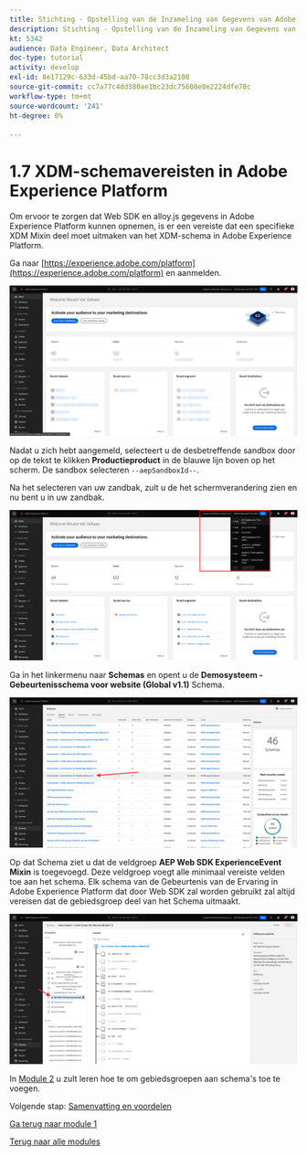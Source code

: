 ```yaml
---
title: Stichting - Opstelling van de Inzameling van Gegevens van Adobe Experience Platform en de uitbreiding van SDK van het Web - vereisten van het Schema XDM in Adobe Experience Platform
description: Stichting - Opstelling van de Inzameling van Gegevens van Adobe Experience Platform en de uitbreiding van SDK van het Web - vereisten van het Schema XDM in Adobe Experience Platform
kt: 5342
audience: Data Engineer, Data Architect
doc-type: tutorial
activity: develop
exl-id: 8e17129c-633d-45bd-aa70-78cc3d3a2108
source-git-commit: cc7a77c4dd380ae1bc23dc75608e8e2224dfe78c
workflow-type: tm+mt
source-wordcount: '241'
ht-degree: 0%

---
```


# 1.7 XDM-schemavereisten in Adobe Experience Platform

Om ervoor te zorgen dat Web SDK en alloy.js gegevens in Adobe Experience Platform kunnen opnemen, is er een vereiste dat een specifieke XDM Mixin deel moet uitmaken van het XDM-schema in Adobe Experience Platform.

Ga naar [https://experience.adobe.com/platform](https://experience.adobe.com/platform) en aanmelden.

![AEP-foutopsporing](./images/exp1.png)

Nadat u zich hebt aangemeld, selecteert u de desbetreffende sandbox door op de tekst te klikken **Productieproduct** in de blauwe lijn boven op het scherm. De sandbox selecteren `--aepSandboxId--`.

Na het selecteren van uw zandbak, zult u de het schermverandering zien en nu bent u in uw zandbak.

![AEP-foutopsporing](./images/exp2.png)

Ga in het linkermenu naar **Schemas** en opent u de **Demosysteem - Gebeurtenisschema voor website (Global v1.1)** Schema.

![AEP-foutopsporing](./images/exp3.png)

Op dat Schema ziet u dat de veldgroep **AEP Web SDK ExperienceEvent Mixin** is toegevoegd. Deze veldgroep voegt alle minimaal vereiste velden toe aan het schema. Elk schema van de Gebeurtenis van de Ervaring in Adobe Experience Platform dat door Web SDK zal worden gebruikt zal altijd vereisen dat de gebiedsgroep deel van het Schema uitmaakt.

![AEP-foutopsporing](./images/exp4.png)

In [Module 2](./../module2/data-ingestion.md) u zult leren hoe te om gebiedsgroepen aan schema&#39;s toe te voegen.

Volgende stap: [Samenvatting en voordelen](./summary.md)

[Ga terug naar module 1](./data-ingestion-launch-web-sdk.md)

[Terug naar alle modules](./../../overview.md)
